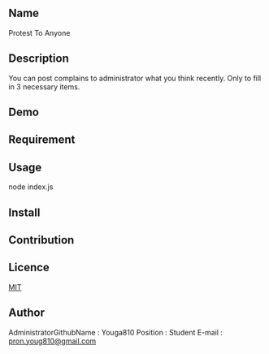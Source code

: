 ## Name
Protest To Anyone

## Description
You can post complains to administrator what you think recently. 
Only to fill in 3 necessary items.
## Demo

## Requirement

## Usage
node index.js
## Install

## Contribution

## Licence

[MIT](https://github.com/tcnksm/tool/blob/master/LICENCE)

## Author
AdministratorGithubName : Youga810
Position : Student
E-mail : pron.youg810@gmail.com